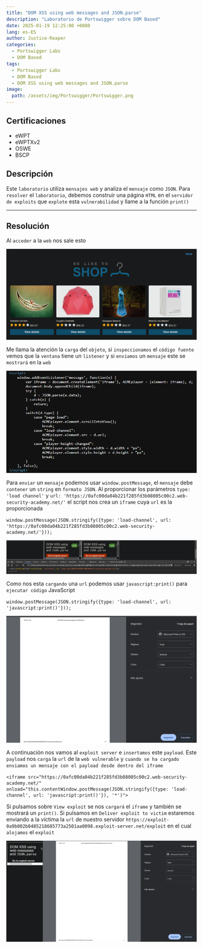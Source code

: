 ```yaml
---
title: "DOM XSS using web messages and JSON.parse"
description: "Laboratorio de Portswigger sobre DOM Based"
date: 2025-01-19 12:25:00 +0800
lang: es-ES
author: Justice-Reaper
categories:
  - Portswigger Labs
  - DOM Based
tags:
  - Portswigger Labs
  - DOM Based
  - DOM XSS using web messages and JSON.parse
image:
  path: /assets/img/Portswigger/Portswigger.png
---
```


## Certificaciones

- eWPT
- eWPTXv2
- OSWE
- BSCP
  
## Descripción

Este `laboratorio` utiliza `mensajes web` y analiza el `mensaje` como `JSON`. Para `resolver` el `laboratorio`, debemos construir una página `HTML` en el `servidor de exploits` que `explote` esta `vulnerabilidad` y llame a la función `print()`

---

## Resolución

Al `acceder` a la `web` nos sale esto

![](/assets/img/DOM-Based-Lab-3/image_1.png)

Me llama la atención la `carga` del `objeto`, si `inspeccionamos` el `código fuente` vemos que la `ventana` tiene un `listener` y si `enviamos` un `mensaje` este se `mostrará` en la `web`

![](/assets/img/DOM-Based-Lab-3/image_2.png)

Para `enviar` un `mensaje` podemos usar `window.postMessage`, el `mensaje` debe `contener` un `string` en `formato JSON`. Al proporcionar los parámetros `type: 'load channel'` y `url: 'https://0afc00da04b221f285fd3b08005c00c2.web-security-academy.net/'` el script nos crea un `iframe` cuya `url` es la proporcionada

```
window.postMessage(JSON.stringify({type: 'load-channel', url: 'https://0afc00da04b221f285fd3b08005c00c2.web-security-academy.net/'}));
```

![](/assets/img/DOM-Based-Lab-3/image_3.png)

Como nos esta `cargando` una `url` podemos usar `javascript:print()` para `ejecutar código` JavaScript

```
window.postMessage(JSON.stringify({type: 'load-channel', url: 'javascript:print()'}));
```

![](/assets/img/DOM-Based-Lab-3/image_4.png)

A continuación nos vamos al `exploit server` e `insertamos` este `payload`. Este `payload` nos `carga` la `url` de la `web vulnerable` y `cuando se ha cargado enviamos un mensaje con el payload desde dentro del iframe`

```
<iframe src="https://0afc00da04b221f285fd3b08005c00c2.web-security-academy.net/" onload="this.contentWindow.postMessage(JSON.stringify({type: 'load-channel', url: 'javascript:print()'}), '*')">
```

Si pulsamos sobre `View exploit` se nos `cargará` el `iframe` y también se mostrará un `print()`. Si pulsamos en `Deliver exploit to victim` estaremos enviando a la víctima la `url` de nuestro servidor `https://exploit-0a9b002b0485218685773a2501aa0098.exploit-server.net/exploit` en el cual `alojamos` el `exploit`

![](/assets/img/DOM-Based-Lab-3/image_5.png)
